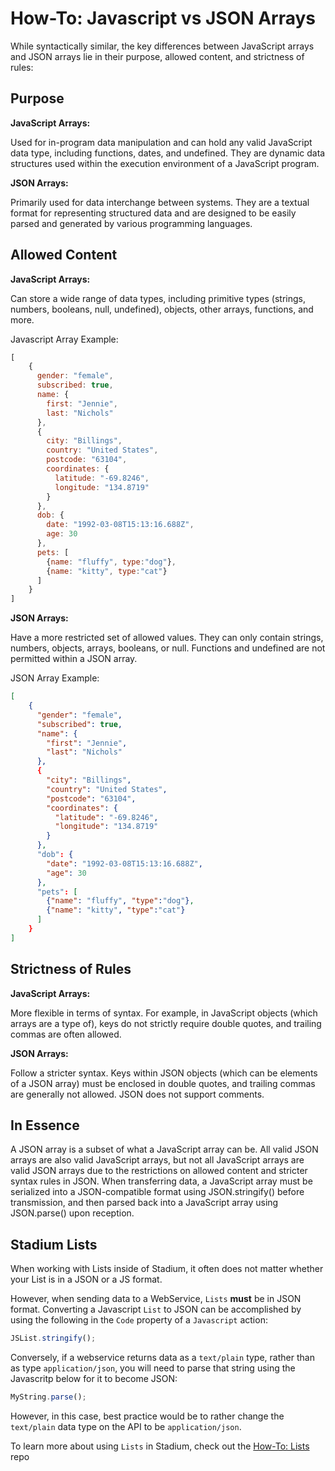 # How-To: Javascript vs JSON Arrays

While syntactically similar, the key differences between JavaScript arrays and JSON arrays lie in their purpose, allowed content, and strictness of rules:

## Purpose

**JavaScript Arrays:**

Used for in-program data manipulation and can hold any valid JavaScript data type, including functions, dates, and undefined. They are dynamic data structures used within the execution environment of a JavaScript program.

**JSON Arrays:**

Primarily used for data interchange between systems. They are a textual format for representing structured data and are designed to be easily parsed and generated by various programming languages.

## Allowed Content

**JavaScript Arrays:**

Can store a wide range of data types, including primitive types (strings, numbers, booleans, null, undefined), objects, other arrays, functions, and more.

Javascript Array Example:
```javascript
[
    {
      gender: "female",
      subscribed: true,
      name: {
        first: "Jennie",
        last: "Nichols"
      },
      {
        city: "Billings",
        country: "United States",
        postcode: "63104",
        coordinates: {
          latitude: "-69.8246",
          longitude: "134.8719"
        }
      },
      dob: {
        date: "1992-03-08T15:13:16.688Z",
        age: 30
      },
      pets: [
        {name: "fluffy", type:"dog"},
        {name: "kitty", type:"cat"}
      ]
    }
]
```

**JSON Arrays:**

Have a more restricted set of allowed values. They can only contain strings, numbers, objects, arrays, booleans, or null. Functions and undefined are not permitted within a JSON array.

JSON Array Example:
```json
[
    {
      "gender": "female",
      "subscribed": true,
      "name": {
        "first": "Jennie",
        "last": "Nichols"
      },
      {
        "city": "Billings",
        "country": "United States",
        "postcode": "63104",
        "coordinates": {
          "latitude": "-69.8246",
          "longitude": "134.8719"
        }
      },
      "dob": {
        "date": "1992-03-08T15:13:16.688Z",
        "age": 30
      },
      "pets": [
        {"name": "fluffy", "type":"dog"},
        {"name": "kitty", "type":"cat"}
      ]
    }
]
```

## Strictness of Rules

**JavaScript Arrays:**

More flexible in terms of syntax. For example, in JavaScript objects (which arrays are a type of), keys do not strictly require double quotes, and trailing commas are often allowed.

**JSON Arrays:**

Follow a stricter syntax. Keys within JSON objects (which can be elements of a JSON array) must be enclosed in double quotes, and trailing commas are generally not allowed. JSON does not support comments.

## In Essence

A JSON array is a subset of what a JavaScript array can be. All valid JSON arrays are also valid JavaScript arrays, but not all JavaScript arrays are valid JSON arrays due to the restrictions on allowed content and stricter syntax rules in JSON. When transferring data, a JavaScript array must be serialized into a JSON-compatible format using JSON.stringify() before transmission, and then parsed back into a JavaScript array using JSON.parse() upon reception.

## Stadium Lists

When working with Lists inside of Stadium, it often does not matter whether your List is in a JSON or a JS format. 

However, when sending data to a WebService, `Lists` **must** be in JSON format. Converting a Javascript `List` to JSON can be accomplished by using the following in the `Code` property of a `Javascript` action: 

```javascript
JSList.stringify();
```

Conversely, if a webservice returns data as a `text/plain` type, rather than as type `application/json`, you will need to parse that string using the Javascritp below for it to become JSON:

```javascript
MyString.parse();
```

However, in this case, best practice would be to rather change the `text/plain` data type on the API to be `application/json`. 

To learn more about using `Lists` in Stadium, check out the [How-To: Lists](https://github.com/stadium-software/howto-lists) repo